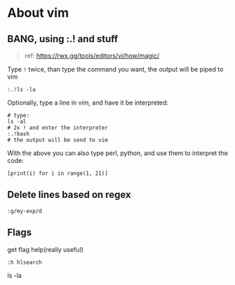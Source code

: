# About vim


## BANG, using :.! and stuff
> ref: https://rwx.gg/tools/editors/vi/how/magic/

Type `!` twice, than type the command you want, the output will be piped to vim
```
:.!ls -la 
```

Optionally, type a line in vim, and have it be interpreted:
```
# type:
ls -al
# 2x ! and enter the interpreter
:.!bash
# the output will be send to vim
```

With the above you can also type perl, python, and use them to interpret the code:
```
[print(i) for i in range(1, 21)]
```

## Delete lines based on regex
```
:g/my-exp/d
```

## Flags

get flag help(really useful)
```
:h hlsearch
```

ls -la
